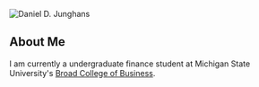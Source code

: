![Daniel D. Junghans](https://user-images.githubusercontent.com/52835472/82520227-9f61bd00-9af1-11ea-884d-4ea306d6ccad.PNG)
## About Me
I am currently a undergraduate finance student at Michigan State University's [Broad College of Business](https://broad.msu.edu/). 
